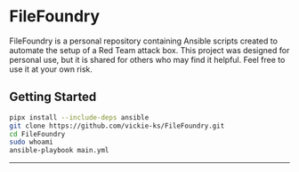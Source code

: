 # FileFoundry

FileFoundry is a personal repository containing Ansible scripts created to automate the setup of a Red Team attack box. This project was designed for personal use, but it is shared for others who may find it helpful. Feel free to use it at your own risk.

## Getting Started

```bash
pipx install --include-deps ansible
git clone https://github.com/vickie-ks/FileFoundry.git
cd FileFoundry
sudo whoami
ansible-playbook main.yml
```
---
